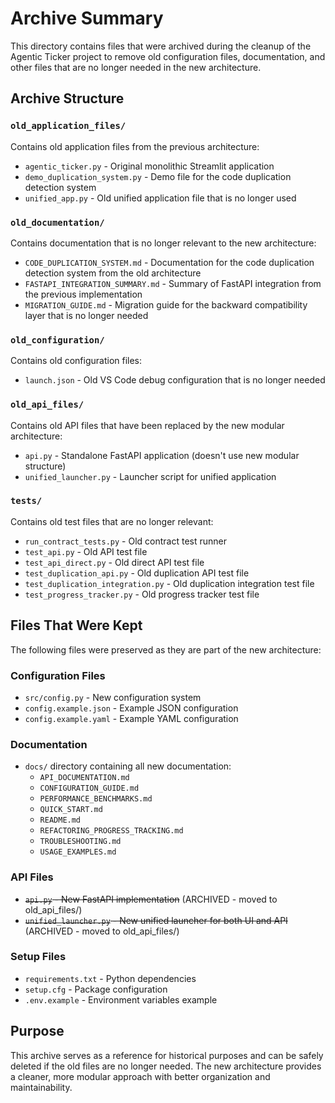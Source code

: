 # Archive Summary

This directory contains files that were archived during the cleanup of the Agentic Ticker project to remove old configuration files, documentation, and other files that are no longer needed in the new architecture.

## Archive Structure

### `old_application_files/`
Contains old application files from the previous architecture:
- `agentic_ticker.py` - Original monolithic Streamlit application
- `demo_duplication_system.py` - Demo file for the code duplication detection system
- `unified_app.py` - Old unified application file that is no longer used

### `old_documentation/`
Contains documentation that is no longer relevant to the new architecture:
- `CODE_DUPLICATION_SYSTEM.md` - Documentation for the code duplication detection system from the old architecture
- `FASTAPI_INTEGRATION_SUMMARY.md` - Summary of FastAPI integration from the previous implementation
- `MIGRATION_GUIDE.md` - Migration guide for the backward compatibility layer that is no longer needed

### `old_configuration/`
Contains old configuration files:
- `launch.json` - Old VS Code debug configuration that is no longer needed

### `old_api_files/`
Contains old API files that have been replaced by the new modular architecture:
- `api.py` - Standalone FastAPI application (doesn't use new modular structure)
- `unified_launcher.py` - Launcher script for unified application

### `tests/`
Contains old test files that are no longer relevant:
- `run_contract_tests.py` - Old contract test runner
- `test_api.py` - Old API test file
- `test_api_direct.py` - Old direct API test file
- `test_duplication_api.py` - Old duplication API test file
- `test_duplication_integration.py` - Old duplication integration test file
- `test_progress_tracker.py` - Old progress tracker test file

## Files That Were Kept

The following files were preserved as they are part of the new architecture:

### Configuration Files
- `src/config.py` - New configuration system
- `config.example.json` - Example JSON configuration
- `config.example.yaml` - Example YAML configuration

### Documentation
- `docs/` directory containing all new documentation:
  - `API_DOCUMENTATION.md`
  - `CONFIGURATION_GUIDE.md`
  - `PERFORMANCE_BENCHMARKS.md`
  - `QUICK_START.md`
  - `README.md`
  - `REFACTORING_PROGRESS_TRACKING.md`
  - `TROUBLESHOOTING.md`
  - `USAGE_EXAMPLES.md`

### API Files
- ~~`api.py` - New FastAPI implementation~~ (ARCHIVED - moved to old_api_files/)
- ~~`unified_launcher.py` - New unified launcher for both UI and API~~ (ARCHIVED - moved to old_api_files/)

### Setup Files
- `requirements.txt` - Python dependencies
- `setup.cfg` - Package configuration
- `.env.example` - Environment variables example

## Purpose

This archive serves as a reference for historical purposes and can be safely deleted if the old files are no longer needed. The new architecture provides a cleaner, more modular approach with better organization and maintainability.
